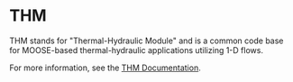 # THM

THM stands for "Thermal-Hydraulic Module" and is a common code base for MOOSE-based
thermal-hydraulic applications utilizing 1-D flows.

For more information, see the [THM Documentation](https://mooseframework.inl.gov/modules/thermal_hydraulics/index.html).
